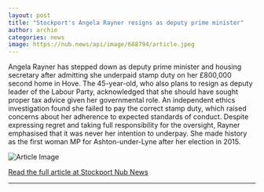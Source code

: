 ```yaml
---
layout: post
title: "Stockport's Angela Rayner resigns as deputy prime minister"
author: archie
categories: news
image: https://nub.news/api/image/688794/article.jpeg
---
```

Angela Rayner has stepped down as deputy prime minister and housing secretary after admitting she underpaid stamp duty on her £800,000 second home in Hove. The 45-year-old, who also plans to resign as deputy leader of the Labour Party, acknowledged that she should have sought proper tax advice given her governmental role. An independent ethics investigation found she failed to pay the correct stamp duty, which raised concerns about her adherence to expected standards of conduct. Despite expressing regret and taking full responsibility for the oversight, Rayner emphasised that it was never her intention to underpay. She made history as the first woman MP for Ashton-under-Lyne after her election in 2015.

![Article Image](https://nub.news/api/image/688794/article.jpeg)

[Read the full article at Stockport Nub News](https://stockport.nub.news/news/local-news/stockports-angela-rayner-resigns-as-deputy-prime-minister-271040)

---
